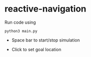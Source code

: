 # reactive-navigation

Run code using 

```python3 main.py```

- Space bar to start/stop simulation

- Click to set goal location
